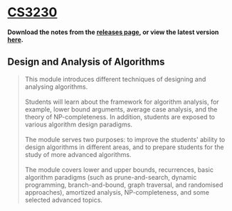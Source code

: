 # [CS3230](https://github.com/jontmy/cs3230/blob/master/src/cs3230.pdf) #

**Download the notes from the [releases page](https://github.com/jontmy/cs3230/releases), or view the latest version [here](https://github.com/jontmy/cs3230/blob/master/src/cs3230.pdf).**

## Design and Analysis of Algorithms ##

> This module introduces different techniques of designing and analysing algorithms.<br><br>Students will learn about the framework for algorithm analysis, for example, lower bound arguments, average case analysis, and the theory of NP-completeness. In addition, students are exposed to various algorithm design paradigms.<br><br>The module serves two purposes: to improve the students' ability to design algorithms in different areas, and to prepare students for the study of more advanced algorithms.<br><br>The module covers lower and upper bounds, recurrences, basic algorithm paradigms (such as prune-and-search, dynamic programming, branch-and-bound, graph traversal, and randomised approaches), amortized analysis, NP-completeness, and some selected advanced topics.
